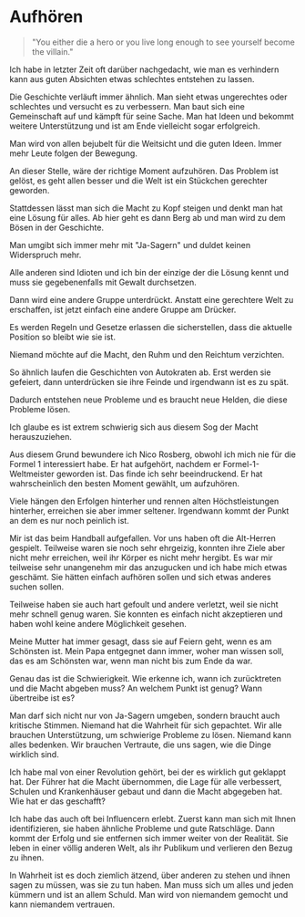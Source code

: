 # Aufhören

> "You either die a hero or you live long enough to see yourself become the villain."

Ich habe in letzter Zeit oft darüber nachgedacht, wie man es verhindern kann aus guten Absichten etwas schlechtes entstehen zu lassen.

Die Geschichte verläuft immer ähnlich. Man sieht etwas ungerechtes oder schlechtes und versucht es zu verbessern. Man baut sich eine Gemeinschaft auf und kämpft für seine Sache. Man hat Ideen und bekommt weitere Unterstützung und ist am Ende vielleicht sogar erfolgreich.

Man wird von allen bejubelt für die Weitsicht und die guten Ideen. Immer mehr Leute folgen der Bewegung.

An dieser Stelle, wäre der richtige Moment aufzuhören. Das Problem ist gelöst, es geht allen besser und die Welt ist ein Stückchen gerechter geworden.

Stattdessen lässt man sich die Macht zu Kopf steigen und denkt man hat eine Lösung für alles. Ab hier geht es dann Berg ab und man wird zu dem Bösen in der Geschichte.

Man umgibt sich immer mehr mit "Ja-Sagern" und duldet keinen Widerspruch mehr.

Alle anderen sind Idioten und ich bin der einzige der die Lösung kennt und muss sie gegebenenfalls mit Gewalt durchsetzen.

Dann wird eine andere Gruppe unterdrückt. Anstatt eine gerechtere Welt zu erschaffen, ist jetzt einfach eine andere Gruppe am Drücker.

Es werden Regeln und Gesetze erlassen die sicherstellen, dass die aktuelle Position so bleibt wie sie ist.

Niemand möchte auf die Macht, den Ruhm und den Reichtum verzichten.

So ähnlich laufen die Geschichten von Autokraten ab. Erst werden sie gefeiert, dann unterdrücken sie ihre Feinde und irgendwann ist es zu spät.

Dadurch entstehen neue Probleme und es braucht neue Helden, die diese Probleme lösen.

Ich glaube es ist extrem schwierig sich aus diesem Sog der Macht herauszuziehen.

Aus diesem Grund bewundere ich Nico Rosberg, obwohl ich mich nie für die Formel 1 interessiert habe. Er hat aufgehört, nachdem er Formel-1-Weltmeister geworden ist. Das finde ich sehr beeindruckend. Er hat wahrscheinlich den besten Moment gewählt, um aufzuhören.

Viele hängen den Erfolgen hinterher und rennen alten Höchstleistungen hinterher, erreichen sie aber immer seltener. Irgendwann kommt der Punkt an dem es nur noch peinlich ist.

Mir ist das beim Handball aufgefallen. Vor uns haben oft die Alt-Herren gespielt. Teilweise waren sie noch sehr ehrgeizig, konnten ihre Ziele aber nicht mehr erreichen, weil ihr Körper es nicht mehr hergibt. Es war mir teilweise sehr unangenehm mir das anzugucken und ich habe mich etwas geschämt. Sie hätten einfach aufhören sollen und sich etwas anderes suchen sollen.

Teilweise haben sie auch hart gefoult und andere verletzt, weil sie nicht mehr schnell genug waren. Sie konnten es einfach nicht akzeptieren und haben wohl keine andere Möglichkeit gesehen. 

Meine Mutter hat immer gesagt, dass sie auf Feiern geht, wenn es am Schönsten ist. Mein Papa entgegnet dann immer, woher man wissen soll, das es am Schönsten war, wenn man nicht bis zum Ende da war.

Genau das ist die Schwierigkeit. Wie erkenne ich, wann ich zurücktreten und die Macht abgeben muss? An welchem Punkt ist genug? Wann übertreibe ist es?

Man darf sich nicht nur von Ja-Sagern umgeben, sondern braucht auch kritische Stimmen. Niemand hat die Wahrheit für sich gepachtet. Wir alle brauchen Unterstützung, um schwierige Probleme zu lösen. Niemand kann alles bedenken. Wir brauchen Vertraute, die uns sagen, wie die Dinge wirklich sind.

Ich habe mal von einer Revolution gehört, bei der es wirklich gut geklappt hat. Der Führer hat die Macht übernommen, die Lage für alle verbessert, Schulen und Krankenhäuser gebaut und dann die Macht abgegeben hat. Wie hat er das geschafft?

Ich habe das auch oft bei Influencern erlebt. Zuerst kann man sich mit Ihnen identifizieren, sie haben ähnliche Probleme und gute Ratschläge. Dann kommt der Erfolg und sie entfernen sich immer weiter von der Realität. Sie leben in einer völlig anderen Welt, als ihr Publikum und verlieren den Bezug zu ihnen.

In Wahrheit ist es doch ziemlich ätzend, über anderen zu stehen und ihnen sagen zu müssen, was sie zu tun haben. Man muss sich um alles und jeden kümmern und ist an allem Schuld. Man wird von niemandem gemocht und kann niemandem vertrauen.